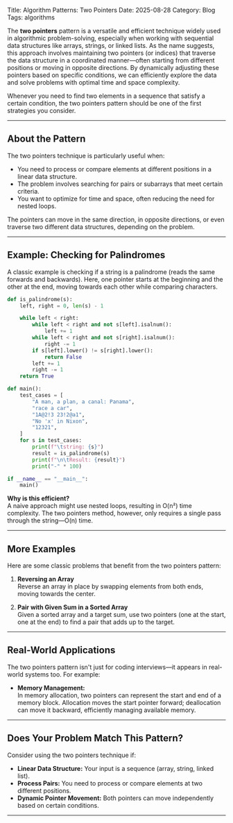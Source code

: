 Title: Algorithm Patterns: Two Pointers
Date: 2025-08-28
Category: Blog
Tags: algorithms

The **two pointers** pattern is a versatile and efficient technique widely used in algorithmic problem-solving, especially when working with sequential data structures like arrays, strings, or linked lists. As the name suggests, this approach involves maintaining two pointers (or indices) that traverse the data structure in a coordinated manner—often starting from different positions or moving in opposite directions. By dynamically adjusting these pointers based on specific conditions, we can efficiently explore the data and solve problems with optimal time and space complexity.

Whenever you need to find two elements in a sequence that satisfy a certain condition, the two pointers pattern should be one of the first strategies you consider.

---

## About the Pattern

The two pointers technique is particularly useful when:

- You need to process or compare elements at different positions in a linear data structure.
- The problem involves searching for pairs or subarrays that meet certain criteria.
- You want to optimize for time and space, often reducing the need for nested loops.

The pointers can move in the same direction, in opposite directions, or even traverse two different data structures, depending on the problem.

---

## Example: Checking for Palindromes

A classic example is checking if a string is a palindrome (reads the same forwards and backwards). Here, one pointer starts at the beginning and the other at the end, moving towards each other while comparing characters.

```python
def is_palindrome(s):
    left, right = 0, len(s) - 1

    while left < right:
        while left < right and not s[left].isalnum():
            left += 1
        while left < right and not s[right].isalnum():
            right -= 1
        if s[left].lower() != s[right].lower():
            return False
        left += 1
        right -= 1
    return True

def main():
    test_cases = [
        "A man, a plan, a canal: Panama",
        "race a car",
        "1A@2!3 23!2@a1",
        "No 'x' in Nixon",
        "12321",
    ]
    for s in test_cases:
        print(f"\tstring: {s}")
        result = is_palindrome(s)
        print(f"\n\tResult: {result}")
        print("-" * 100)

if __name__ == "__main__":
    main()
```

**Why is this efficient?**  
A naive approach might use nested loops, resulting in O(n²) time complexity. The two pointers method, however, only requires a single pass through the string—O(n) time.

---

## More Examples

Here are some classic problems that benefit from the two pointers pattern:

1. **Reversing an Array**  
   Reverse an array in place by swapping elements from both ends, moving towards the center.

2. **Pair with Given Sum in a Sorted Array**  
   Given a sorted array and a target sum, use two pointers (one at the start, one at the end) to find a pair that adds up to the target.

---

## Real-World Applications

The two pointers pattern isn't just for coding interviews—it appears in real-world systems too. For example:

- **Memory Management:**  
  In memory allocation, two pointers can represent the start and end of a memory block. Allocation moves the start pointer forward; deallocation can move it backward, efficiently managing available memory.

---

## Does Your Problem Match This Pattern?

Consider using the two pointers technique if:

- **Linear Data Structure:** Your input is a sequence (array, string, linked list).
- **Process Pairs:** You need to process or compare elements at two different positions.
- **Dynamic Pointer Movement:** Both pointers can move independently based on certain conditions.

---
